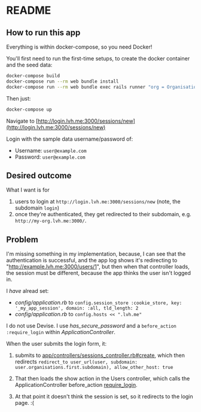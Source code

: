# README

## How to run this app

Everything is within docker-compose, so you need Docker!

You'll first need to run the first-time setups, to create the docker container and the seed data:

```bash
docker-compose build
docker-compose run --rm web bundle install
docker-compose run --rm web bundle exec rails runner "org = Organisation.create!(name: 'Example Organisation', subdomain: 'example', creator: 'example'); user = User.create!(name: 'Jo Citizen', email: 'user@example.com', password: 'user@example.com'); OrganisationUser.create!(user: user, organisation: org)"
```

Then just:

```bash
docker-compose up
```

Navigate to [http://login.lvh.me:3000/sessions/new](http://login.lvh.me:3000/sessions/new)

Login with the sample data username/password of:

- Username: `user@example.com`
- Password: `user@example.com`

## Desired outcome

What I want is for

1. users to login at `http://login.lvh.me:3000/sessions/new` (note, the subdomain `login`)
2. once they're authenticated, they get redirected to their subdomain, e.g. `http://my-org.lvh.me:3000/`.

## Problem

I'm missing something in my implementation, because, I can see that the authentication is successful, and the app log shows it's redirecting to "http://example.lvh.me:3000/users/1", but then when that controller loads, the session must be different, because the app thinks the user isn't logged in.

I _have_ alread set:

- _config/application.rb_ to `config.session_store :cookie_store, key: '_my_app_session', domain: :all, tld_length: 2`
- _config/application.rb_ to `config.hosts << ".lvh.me"`

I do not use Devise. I use _has_secure_password_ and a `before_action :require_login` within _ApplicationController_.

When the user submits the login form, it:

1. submits to [app/controllers/sessions_controller.rb#create](https://github.com/turgs/subdomain-redirect/blob/master/app/controllers/sessions_controller.rb#L11), which then redirects `redirect_to user_url(user, subdomain: user.organisations.first.subdomain), allow_other_host: true`

2. That then loads the show action in the Users controller, which calls the ApplicationController before_action [require_login](https://github.com/turgs/subdomain-redirect/blob/master/app/controllers/application_controller.rb#L4-L9).

3. At that point it doesn't think the session is set, so it redirects to the login page. :(